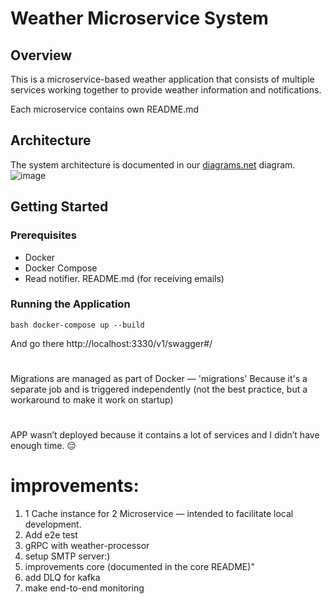 # Weather Microservice System

## Overview
This is a microservice-based weather application that consists of multiple services working together to provide weather information and notifications.

Each microservice contains own README.md 
## Architecture
The system architecture is documented in our [diagrams.net](https://app.diagrams.net/?src=about#G1RTMtS7c_OcROmCssMEXr2HzQwzmOCGZr#%7B%22pageId%22%3A%22UOtl7gYO2UXAUBC-fHZp%22%7D) diagram.
![image](https://github.com/user-attachments/assets/e96ed090-ae65-484e-8c0e-8d56c3ecc8d0)



## Getting Started
### Prerequisites
- Docker
- Docker Compose
- Read notifier. README.md (for receiving emails) 


### Running the Application
<pre><code>bash docker-compose up --build</code></pre>
And go there http://localhost:3330/v1/swagger#/
#
Migrations are managed as part of Docker — 'migrations'
Because it's a separate job and is triggered independently (not the best practice, but a workaround to make it work on startup)
#
APP wasn’t deployed because it contains a lot of services and I didn’t have enough time. 😔  
# improvements:
1) 1 Cache instance for 2 Microservice — intended to facilitate local development.
2) Add e2e test
3) gRPC with weather-processor
4) setup SMTP server:)
5) improvements core (documented in the core README)"
6) add DLQ for kafka
7) make end-to-end monitoring

